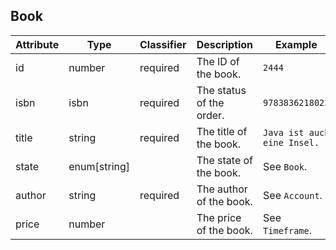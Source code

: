 ## Book

| Attribute | Type         | Classifier | Description              | Example                     |
|-----------|--------------|------------|--------------------------|-----------------------------|
| id        | number       | required   | The ID of the book.      | `2444`                      |
| isbn      | isbn         | required   | The status of the order. | `9783836218023`             |
| title     | string       | required   | The title of the book.   | `Java ist auch eine Insel.` |
| state     | enum[string] |            | The state of the book.   | See `Book`.                 |
| author    | string       | required   | The author of the book.  | See `Account`.              |
| price     | number       |            | The price of the book.   | See `Timeframe`.            |
